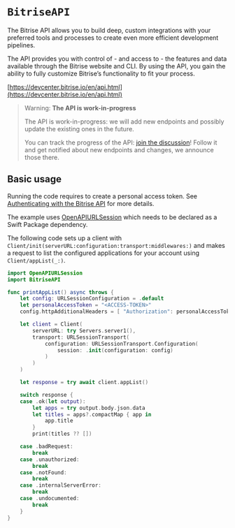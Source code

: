 # ``BitriseAPI``

The Bitrise API allows you to build deep, custom integrations with your preferred tools and processes to create even more efficient development pipelines.

The API provides you with control of - and access to - the features and data available through the Bitrise website and CLI. By using the API, you gain the ability to fully customize Bitrise’s functionality to fit your process.

[https://devcenter.bitrise.io/en/api.html](https://devcenter.bitrise.io/en/api.html)

> Warning: **The API is work-in-progress**
>
> The API is work-in-progress: we will add new endpoints and possibly update the existing ones in the future.
>
> You can track the progress of the API: [join the discussion](https://discuss.bitrise.io/t/bitrise-api-v0-1-work-in-progress/1554)! Follow it and get notified about new endpoints and changes, we announce those there.

## Basic usage

Running the code requires to create a personal access token. See [Authenticating with the Bitrise API](https://devcenter.bitrise.io/en/api/authenticating-with-the-bitrise-api.html) for more details.

The example uses [OpenAPIURLSession](https://github.com/apple/swift-openapi-urlsession) which needs to be declared as a Swift Package dependency.

The following code sets up a client with ``Client/init(serverURL:configuration:transport:middlewares:)`` and makes a request to list the configured applications for your account using ``Client/appList(_:)``.

```swift
import OpenAPIURLSession
import BitriseAPI

func printAppList() async throws {
    let config: URLSessionConfiguration = .default
    let personalAccessToken = "<ACCESS-TOKEN>"
    config.httpAdditionalHeaders = [ "Authorization": personalAccessToken ]

    let client = Client(
        serverURL: try Servers.server1(),
        transport: URLSessionTransport(
            configuration: URLSessionTransport.Configuration(
                session: .init(configuration: config)
            )
        )
    )

    let response = try await client.appList()

    switch response {
    case .ok(let output):
        let apps = try output.body.json.data
        let titles = apps?.compactMap { app in
            app.title
        }
        print(titles ?? [])

    case .badRequest:
        break
    case .unauthorized:
        break
    case .notFound:
        break
    case .internalServerError:
        break
    case .undocumented:
        break
    }
}
```
